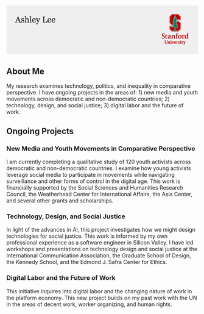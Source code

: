 <html>
    <img src="logo3.png"/>

<body>
  <h2>About Me</h2>
  <p>My research examines technology, politics, and inequality in comparative perspective. I have ongoing projects in the areas of: 1) new media and youth movements across democratic and non-democratic countries; 2) technology, design, and social justice; 3) digital labor and the future of work.</p>

<h2>Ongoing Projects</h2>
<p><h3>New Media and Youth Movements in Comparative Perspective</h3>
  I am currently completing a qualitative study of 120 youth activists across democratic and non-democratic countries. I examine how young activists leverage social media to participate in movements while navigating surveillance and other forms of control in the digital age. This work is financially supported by the Social Sciences and Humanities Research Council, the Weatherhead Center for International Affairs, the Asia Center, and several other grants and scholarships. 
  
  <h3>Technology, Design, and Social Justice</h3>
  
  In light of the advances in AI, this project investigates how we might design technologies for social justice. This work is informed by my own professional experience as a software engineer in Silicon Valley. I have led workshops and presentations on technology design and social justice at the International Communication Association, the Graduate School of Design, the Kennedy School, and the Edmond J. Safra Center for Ethics. 
  
  <h3>Digital Labor and the Future of Work</h3>
  This initiative inquires into digital labor and the changing nature of work in the platform economy. This new project builds on my past work with the UN in the areas of decent work, worker organizing, and human rights. 
  
  </p>
  </body>

</html>
